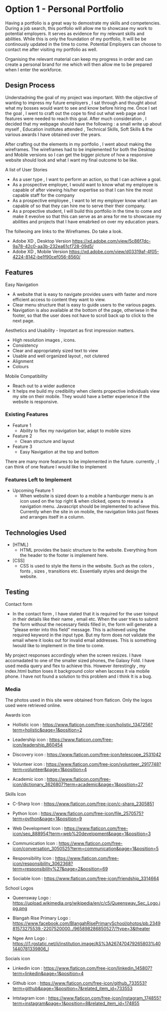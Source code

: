 # Option 1 - Personal Portfolio

Having a portfolio is a great way to demostrate my skills and competencies. During a job search, this portfolio will allow me to
showcase my work to potential employers. It serves as evidence for my relevant skills and abilities. While this is only the foundation of my portfolio, It 
will be be continously updated in the time to come. Potential Employers can choose to contact me after visiting my portfolio as well.

Organising the relevant material can keep my progress in order and can create a personal brand for me which will then allow me to be prepared when I enter the workforce.


## Design Process
 
Understadning the goal of my project was important. With the objective of wanting to impress my future employers , I sat through and thought about what my bosses 
would want to see and know before hiring me. Once I set the goal , I went to craft out the cope to find out what web page and features were needed to reach this goal. After much consideration ,
I decided that my webpage should have the following :  a small write up about myself , Education institutes attended , Technical Skills, Soft Skills & the various awards 
I have obtained over the years.

After crafting out the elements in my portfolio , I went about making the wireframes. The wireframes had to be implemented for both the Desktop and Mobile
versions so I can get the bigger picture of how a responsive website should look and what I want my final outcome to be like.

A list of User Stories
- As a user type , I want to perform an action, so that I can achieve a goal.
- As a prospective employer, I would want to know what my employee is capable of after viewing his/her expertise so that I can hire the most capable staff for the company
- As a prospective employee , I want to let my employer know what I am capable of so that they can hire me to serve their their company.
- As a propective student, I will build this portfolio in the time to come and make it eveolve so that this can serve as an area for me to showcase my abilities and projects 
that I have emabrked on over my education years.
 
 
The follwoing are links to the Wireframes. Do take a look.                                                                                                                                                       
- Adobe XD , Desktop Version https://xd.adobe.com/view/5c86f7dc-9a78-42c0-aa3b-232ea61cf728-09d5/
- Adobe XD , Mobile Version https://xd.adobe.com/view/d03319af-4f05-4224-8142-be1f90cef056-8560/



## Features

Easy Navigation
- A website that is easy to navigate provides users with faster and more efficient access to content they want to view.
- Clear menu structure that is easy to guide users to the various pages.
- Navigation is also available at the bottom of the page, otheriwse in the footer, so that the user does not have to scroll back up to click to the next page.

Aesthetics and Usability - Impotant as first impression matters.
- High resolution images , icons.
- Consistency
- Clear and appropriately sized text to view 
- Usable and well organized layout , not clutered
- Alignment
- Colours

Mobile Compatibility
- Reach out to a wider audience
- It helps me build my credibility when clients propective individuals view my site on their mobile. They would have a better 
experience if the website is responsive.

 
### Existing Features
- Feature 1 
  - Ability to flex my navigation bar, adapt to mobile sizes
- Feature 2 
  - Clean structure and layout
- Feature 3
  - Easy Navigation at the top and bottom

There are many more features to be implemented in the future. currently , I can think of one feature I would like to implement

### Features Left to Implement
- Upcoming Feature 1
  - When website is sized down to a mobile a hamburger menu is an icon used on the top right & when clicked, opens to reveal a navigation menu. 
    Javascript should be implemented to achieve this. Currently when the site in on mobile, the navigation links just flexes and arranges itself in a column.

## Technologies Used

- [HTML]
    - HTML provides the basic structure to the website. Everything from the header to the footer is implement here.
- [CSS]
    - CSS is used to style the items in the website. Such as the colors , fonts , sizes , transitions etc. 
      Essentially styles and design the website.


## Testing

Contact form
- In the contact form , I have stated that it is required for the user toinput in their details like their name , email etc. When the user tries to submit the form without 
  the necessary fields filled in, the form will generate a "please enter into this field" message. This is achieved using the required keyword in the input type.
  But my form does not validate the email where it looks out for invalid email addresses. This is something Iwould like to implement in the time to come.
 
My project responses accordingly when the screen resizes. I have accomadated to one of the smaller sized phones, the Galaxy Fold. I have used media query and flex to achieve this.
However iterestingly , my index.html button loses it background color when Iaccess it via mobile phone. I have not found a solution to this problem and i think It is a bug.


### Media
The photos used in this site were obtained from flaticon. Only the logos used were retrieved online.

Awards icon
- Hollistic icon : https://www.flaticon.com/free-icon/holistic_1347256?term=holistic&page=1&position=2

- Leadership icon : https://www.flaticon.com/free-icon/leadership_860454

- Discovery icon : https://www.flaticon.com/free-icon/telescope_2531042

- Volunteer icon : https://www.flaticon.com/free-icon/volunteer_2917748?term=volunteer&page=1&position=4

- Academic icon : https://www.flaticon.com/free-icon/dictionary_3626807?term=academic&page=1&position=27



Skills Icon
- C-Sharp Icon : https://www.flaticon.com/free-icon/c-sharp_2305851

- Python Icon : https://www.flaticon.com/free-icon/file_2570575?term=python&page=1&position=9

- Web Development Icon : https://www.flaticon.com/free-icon/seo_888954?term=web%20development&page=1&position=3

- Communication Icon : https://www.flaticon.com/free-icon/conversation_3050525?term=communication&page=1&position=5

- Responsibility Icon : https://www.flaticon.com/free-icon/responsibility_3062368?term=responsibility%27&page=2&position=69

- Sociable Icon : https://www.flaticon.com/free-icon/friendship_3314664


School Logos
- Queensway Logo : https://upload.wikimedia.org/wikipedia/en/c/c5/Queensway_Sec_Logo.jpg.png

- Blangah Rise Primary Logo : https://www.facebook.com/BlangahRisePrimarySchool/photos/pb.234981573275539.-2207520000../965898286850527/?type=3&theater

- Ngee Ann Logo : https://i1.rgstatic.net/ii/institution.image/AS%3A267470479265803%401440781339806_l



Socials icon
- Linkedin icon : https://www.flaticon.com/free-icon/linkedin_145807?term=linkedin&page=1&position=4

- Github icon : https://www.flaticon.com/free-icon/github_733553?term=github&page=1&position=7&related_item_id=733553

- Intstagram icon : https://www.flaticon.com/free-icon/instagram_174855?term=instagram&page=1&position=8&related_item_id=174855


